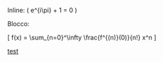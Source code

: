 Inline: \( e^{i\pi} + 1 = 0 \)

Blocco:

\[
f(x) = \sum_{n=0}^\infty \frac{f^{(n)}(0)}{n!} x^n
\]

[test](./test.md)